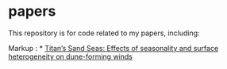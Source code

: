 # papers
This repository is for code related to my papers, including:

Markup : * [Titan’s Sand Seas: Effects of seasonality and surface
heterogeneity on dune-forming winds](./TitanDunes2022)


